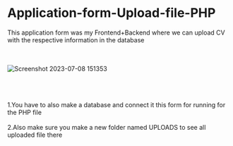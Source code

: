 # Application-form-Upload-file-PHP

This application form was my Frontend+Backend where we can upload CV with the respective information in the database
<br>
<br>
<br>

![Screenshot 2023-07-08 151353](https://github.com/Rahul-patil-2003/Application-form-Upload-file-PHP/assets/138668076/4f5ace27-dfcf-49f1-a323-b30b1daf8096)

<br>
<br>
<br>
1.You have to also make a database and connect it this form for running for the PHP file<br><br>
2.Also make sure you make a new folder named UPLOADS to see all uploaded file there
